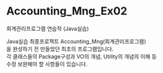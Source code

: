 # Accounting_Mng_Ex02
회계관리프로그램 연습작 (Java실습)

<p>Java실습 최종프로젝트 Accounting_Mng(회계관리프로그램)<br>을 완성하기 전 만들었던 최초의 프로그램입니다.<br>
   각 클래스들의 Package구성과 VO의 개념, Utility의 개념의 이해 등<br> 수정 보완해야 할 사항들이 있습니다.</p>
